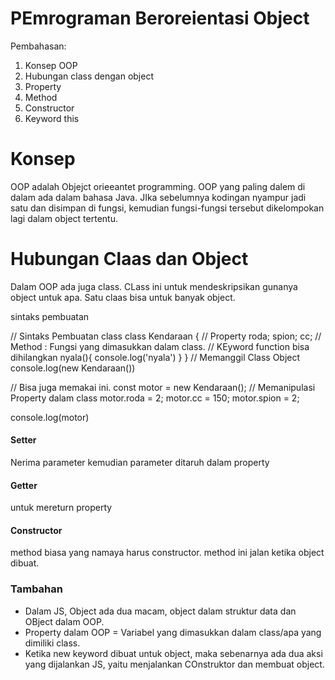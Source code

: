 # PEmrograman Beroreientasi Object

Pembahasan:

1. Konsep OOP
2. Hubungan class dengan object
3. Property
4. Method
5. Constructor
6. Keyword this

# Konsep

OOP adalah Objejct orieeantet programming. OOP yang paling dalem di dalam ada dalam bahasa Java. JIka sebelumnya kodingan nyampur jadi satu dan disimpan di fungsi, kemudian fungsi-fungsi tersebut dikelompokan lagi dalam object tertentu. 

# Hubungan Claas dan Object

Dalam OOP ada juga class. CLass ini untuk mendeskripsikan gunanya object untuk apa. Satu claas bisa untuk banyak object.

sintaks pembuatan

// Sintaks Pembuatan class
class Kendaraan {
    // Property
    roda;
    spion;
    cc;
    // Method : Fungsi yang dimasukkan dalam class.
    // KEyword function bisa dihilangkan
    nyala(){
        console.log('nyala')
    }
}
// Memanggil Class Object
console.log(new Kendaraan())

// Bisa juga memakai ini.
const motor = new Kendaraan();
// Memanipulasi Property dalam class
motor.roda = 2;
motor.cc = 150;
motor.spion = 2;

console.log(motor)


#### Setter
Nerima parameter kemudian parameter ditaruh dalam property

#### Getter
untuk mereturn property

#### Constructor
method biasa yang namaya harus constructor. method ini jalan ketika object dibuat.

### Tambahan

- Dalam JS, Object ada dua macam, object dalam struktur data dan OBject dalam OOP.
- Property dalam OOP = Variabel yang dimasukkan dalam class/apa yang dimiliki class.
- Ketika new keyword dibuat untuk object, maka sebenarnya ada dua aksi yang dijalankan JS, yaitu menjalankan COnstruktor dan membuat object.